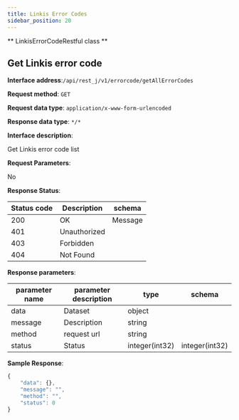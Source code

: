 ```yaml
---
title: Linkis Error Codes
sidebar_position: 20
---
```

** LinkisErrorCodeRestful class **



## Get Linkis error code


**Interface address**:`/api/rest_j/v1/errorcode/getAllErrorCodes`


**Request method**: `GET`


**Request data type**: `application/x-www-form-urlencoded`


**Response data type**: `*/*`


**Interface description**:<p>Get Linkis error code list</p>



**Request Parameters**:


No


**Response Status**:


| Status code | Description | schema |
| -------- | -------- | ----- |
|200|OK|Message|
|401|Unauthorized||
|403|Forbidden||
|404|Not Found||


**Response parameters**:


| parameter name | parameter description | type | schema |
| -------- | -------- | ----- |----- |
|data|Dataset|object||
|message|Description|string||
|method|request url|string||
|status|Status|integer(int32)|integer(int32)|


**Sample Response**:
````javascript
{
    "data": {},
    "message": "",
    "method": "",
    "status": 0
}
````